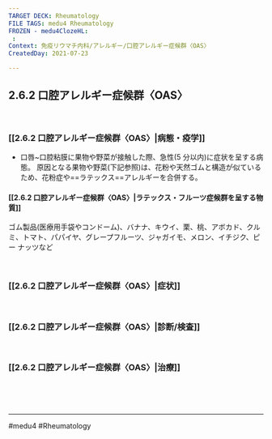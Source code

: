 ```yaml
---
TARGET DECK: Rheumatology
FILE TAGS: medu4 Rheumatology
FROZEN - medu4ClozeHL:
 : 
Context: 免疫リウマチ内科/アレルギー/口腔アレルギー症候群〈OAS〉
CreatedDay: 2021-07-23

---
```


## 2.6.2 口腔アレルギー症候群〈OAS〉

<br>

### [[2.6.2 口腔アレルギー症候群〈OAS〉|病態・疫学]]
* 口唇~口腔粘膜に果物や野菜が接触した際、急性(5 分以内)に症状を呈する病態。 原因となる果物や野菜(下記参照)は、花粉や天然ゴムと構造が似ているため、花粉症や==ラテックス==アレルギーを合併する。
<!--ID: 1627801028544-->



#### [[2.6.2 口腔アレルギー症候群〈OAS〉|ラテックス・フルーツ症候群を呈する物質]]
ゴム製品(医療用手袋やコンドーム)、バナナ、キウイ、栗、桃、アボカド、クルミ、トマト、パパイヤ、グレープフルーツ、ジャガイモ、メロン、イチジク、ピー ナッツなど

<br>

### [[2.6.2 口腔アレルギー症候群〈OAS〉|症状]]


<br>

### [[2.6.2 口腔アレルギー症候群〈OAS〉|診断/検査]]


<br>

### [[2.6.2 口腔アレルギー症候群〈OAS〉|治療]]


<br><br><br>

---
#medu4 #Rheumatology 

